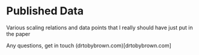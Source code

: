 # Published Data

Various scaling relations and data points that I really should have just put in the paper

Any questions, get in touch (drtobybrown.com)[drtobybrown.com]

